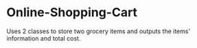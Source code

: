 # Online-Shopping-Cart
Uses 2 classes to store two grocery items and outputs the items' information and total cost.
